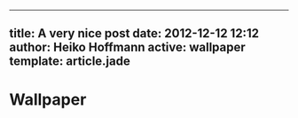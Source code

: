 ---
title: A very nice post
date: 2012-12-12 12:12
author: Heiko Hoffmann
active: wallpaper
template: article.jade
----

# Wallpaper